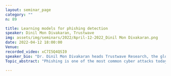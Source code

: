 ```yaml
---
layout: seminar_page
category: ""
n: 89

title: Learning models for phishing detection
speaker: Dinil Mon Divakaran, Trustwave
img: assets/img/seminars/2022/April-12-2022_Dinil Mon Divakaran.png
date: 2022-04-12 18:00:00 
Venue: 
recorded_video: xC7I5Q4QSI0
speaker_bio: "Dr. Dinil Mon Divakaran heads Trustwave Research, the global cyber security R&D unit of Trustwave (a Singtel company). He is a senior research lead, working in the cross domains of cyber security and AI (Applied Statistics, Machine/Deep Learning, NLP, Data Mining, etc.). He is also an Adjunct Assistant Professor of School of Computing in NUS (National University of Singapore). Prior to this, he led network security research at the A*STAR Institute for Infocomm Research(I²R). His research experience cuts across both industry and academia. He previously held faculty position at the Indian Institute of Technology (IIT)Mandi. He carried out his doctoral studies at the INRIA lab in ENS Lyon in France, in collaboration with Bell Labs."
Topic_abstract: "Phishing is one of the most common cyber attacks today. In a phishing attack, an attacker deploys a malicious website that resembles a legitimate website, and sends a link of the phishing website to potential victims, with the goal of stealing sensitive information such as user credentials (username and password), bank account details, and even entire identities. As the phishing ecosystem continues to grow in sophistication, the research community has been exploring advanced algorithms---specifically machine learning (and deep learning) models---that leverage and learn from large-scale data to detect and effectively counter phishing attacks. In this talk, we discuss different machine learning (ML) based phishing detection solutions, how they differ and complement each other, as well as the challenges in building and sustaining ML-based detection solutions in practice."

---
```


